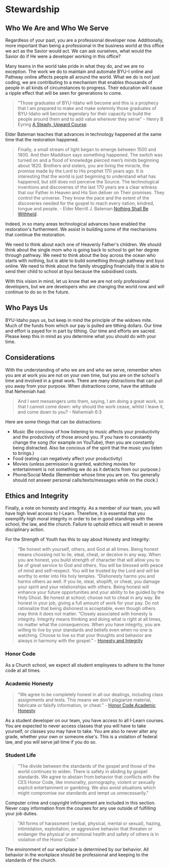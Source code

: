 # Stewardship

## Who We Are and Who We Serve
Regardless of your past, you are a professional developer now. Additionally, more important than being a professional in the business world at this office we act as the Savior would act. We can ask ourselves, what would the Savior do if He were a developer working in this office?

Many teams in the world take pride in what they do, and we are no exception. The work we do to maintain and automate BYU-I online and Pathway online affects people all around the world. What we do is not just coding, we are contributing to a mechanism that enables thousands of people in all kinds of circumstances to progress. Their education will cause a ripple effect that will be seen for generations to come. 

> "Those graduates of BYU-Idaho will become and this is a prophecy that I am prepared to make and make solemnly those graduates of BYU-Idaho will become legendary for their capacity to build the people around them and to add value wherever they serve" - Henry B Eyring [A Steady, Upward Course](http://www2.byui.edu/Presentations/Transcripts/Devotionals/2001_09_18_Eyring.htm).

Elder Bateman teaches that advances in technology happened at the same time that the restoration happened.

>Finally, a small stream of light began to emerge between 1500 and 1800.  And then Maddison says something happened.  The switch was turned on and a flood of knowledge pierced men’s minds beginning about 1820.
> Brothers and sisters, you are living the miracle, the promise made by the Lord to His prophet 170 years ago.  It is interesting that the world is just beginning to understand what has happened, but still does not perceive the Source.  The technological inventions and discoveries of the last 170 years are a clear witness that our Father in Heaven and His Son deliver on Their promises.  They control the universe.  They know the pace and the extent of the discoveries needed for the gospel to reach every nation, kindred, tongue and people. - Elder Merrill J. Bateman [Nothing Shall Be Withheld](http://www2.byui.edu/Presentations/Transcripts/Devotionals/2007_05_22_Bateman.htm).

Indeed, in so many areas technological advances have enabled the restoration's furtherment. We assist in building some of the mechanisms that continue the restoration.

We need to think about each one of Heavenly Father's children. We should think about the single mom who is going back to school to get her degree through pathway. We need to think about the boy across the ocean who starts with nothing, but is able to build something through pathway and byui online. We need to think about the family struggling financially that is able to send their child to school at byui because the subsidised costs.

With this vision in mind, let us know that we are not only professional developers, but we are developers who are changing the world now and will continue to do so in the future.

## Who Pays Us

BYU-Idaho pays us, but keep in mind the principle of the widows mite. Much of the funds from which our pay is pulled are tithing dollars. Our time and effort is payed for in part by tithing. Our time and efforts are sacred. Please keep this in mind as you determine what you should do with your time.

## Considerations

With the understanding of who we are and who we serve, remember when you are at work you are not on your own time, but you are on the school's time and involved in a great work. There are many distractions that can pull you away from your purpose. When distractions come, have the attitude that Nehemiah had:

>And I sent messengers unto them, saying, I am doing a great work, so that I cannot come down: why should the work cease, whilst I leave it, and come down to you? - Nehemiah 6:3

Here are some things that can be distractions:

- Music (Be concious of how listening to music affects your productivity and the productivity of those around you. If you have to constantly change the song (for example on YouTube), then you are constantly being distracted. Also be concious of the spirit that the music you listen to brings.)
- Food (eating can negatively affect your productivity)
- Movies (unless permission is granted, watching movies for entertainment is not something we do as it detracts from our purpose.)
- Phone/Social Media (Remember whose time you are on. You generally should not answer personal calls/texts/messages while on the clock.)

## Ethics and Integrity

Finally, a note on honesty and integrity. As a member of our team, you will have high level access to I-Learn. Therefore, it is essential that you exemplify high moral integrity in order to be in good standings with the school, the law, and the church. Failure to uphold ethics will result in severe disciplinary action.

For the Strength of Youth has this to say about Honesty and Integrity:
>“Be honest with yourself, others, and God at all times. Being honest means choosing not to lie, steal, cheat, or deceive in any way. When you are honest, you build strength of character that will allow you to be of great service to God and others. You will be blessed with peace of mind and self-respect. You will be trusted by the Lord and will be worthy to enter into His holy temples.
>“Dishonesty harms you and harms others as well. If you lie, steal, shoplift, or cheat, you damage your spirit and your relationships with others. Being honest will enhance your future opportunities and your ability to be guided by the Holy Ghost. Be honest at school; choose not to cheat in any way. Be honest in your job, giving a full amount of work for your pay. Do not rationalize that being dishonest is acceptable, even though others may think it does not matter.
>“Closely associated with honesty is integrity. Integrity means thinking and doing what is right at all times, no matter what the consequences. When you have integrity, you are willing to live by your standards and beliefs even when no one is watching. Choose to live so that your thoughts and behavior are always in harmony with the gospel.” - [Honesty and Integrity](https://www.lds.org/youth/for-the-strength-of-youth/honesty-and-integrity?lang=eng)

### Honor Code
As a Church school, we expect all student employees to adhere to the honor code at all times.

### Academic Honesty
> "We agree to be completely honest in all our dealings, including class assignments and tests. This means we don't plagiarize material, fabricate or falsify information, or cheat." - [Honor Code Academic Honesty](http://www.byui.edu/student-honor-office/ces-honor-code/academic-honesty)

As a student developer on our team, you have access to all I-Learn courses. You are expected to never access classes that you will have to take yourself, or classes you may have to take. You are also to never alter any grade, whether your own or someone else's. This is a violation of federal law, and you will serve jail time if you do so.

### Student Life

> "The divide between the standards of the gospel and those of the world continues to widen. There is safety in abiding by gospel standards. We agree to abstain from behavior that conflicts with the CES Honor Code, like immorality, pornography, violent or sexually explicit entertainment or gambling. We also avoid situations which might compromise our standards and tempt us unnecessarily." 

Computer crime and copyright infringement are included in this section. Never copy information from the courses for any use outside of fulfilling your job duties.

> "All forms of harassment (verbal, physical, mental or sexual), hazing, intimidation, exploitation, or aggressive behavior that threaten or endanger the physical or emotional health and safety of others is in violation of the Honor Code."

The environment of our workplace is determined by our behavior. All behavior in the workplace should be professional and keeping to the standards of the church.


<!-- TODO: add citations for the quotes in this section!!!!!!!!!! We got much of this text from course support and each quote only had a number next to it indicating that the number was in their citations page, we do not have their citations page, so we'll need to find where this text is located, or ask them again for the document. --> 
